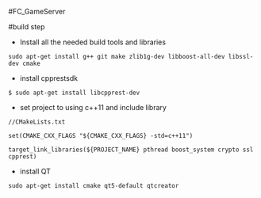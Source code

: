 #FC_GameServer

#build step

- Install all the needed build tools and libraries

```
sudo apt-get install g++ git make zlib1g-dev libboost-all-dev libssl-dev cmake
```

- install cpprestsdk

```
$ sudo apt-get install libcpprest-dev
```

- set project to using c++11 and include library

```
//CMakeLists.txt

set(CMAKE_CXX_FLAGS "${CMAKE_CXX_FLAGS} -std=c++11")

target_link_libraries(${PROJECT_NAME} pthread boost_system crypto ssl cpprest)
```

- install QT

```
sudo apt-get install cmake qt5-default qtcreator
```

